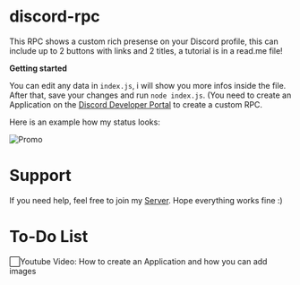 # discord-rpc
This RPC shows a custom rich presense on your Discord profile, this can include up to 2 buttons with links and 2 titles, a tutorial is in a read.me file!


**Getting started**

You can edit any data in `index.js`, i will show you more infos inside the file. After that, save your changes and run `node index.js`.
(You need to create an Application on the [Discord Developer Portal](https://discord.com/developers/applications) to create a custom RPC. 

Here is an example how my status looks:




![Promo](https://cdn.discordapp.com/attachments/921882936121393194/925178180896182302/unknown.png "Status")


# Support
If you need help, feel free to join my [Server](https://discord.gg/saGwZtAGxJ). Hope everything works fine :)


# To-Do List

⬜Youtube Video: How to create an Application and how you can add images 

